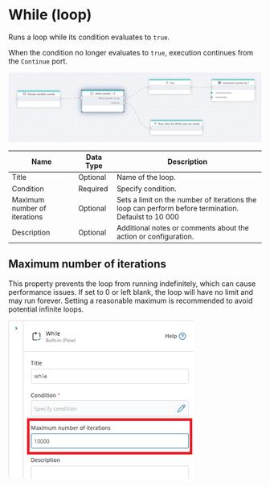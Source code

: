 # While (loop)

Runs a loop while its condition evaluates to `true`.

When the condition no longer evaluates to `true`, execution continues from the `Continue` port.

![image](../../../../images/flow/while.png)

| Name                            | Data Type   | Description                                           |
|---------------------------------|-------------|-------------------------------------------------------|
| Title                 | Optional    | Name of the loop.                       |
| Condition                  | Required    | Specify condition.         |
| Maximum number of iterations                  | Optional    | Sets a limit on the number of iterations the loop can perform before termination. Defaulst to 10 000|
| Description              | Optional    | Additional notes or comments about the action or configuration.    |

## Maximum number of iterations

This property prevents the loop from running indefinitely, which can cause performance issues. If set to 0 or left blank, the loop will have no limit and may run forever. Setting a reasonable maximum is recommended to avoid potential infinite loops.

![img](../../../../images/flow/max-While-Iteration.png)